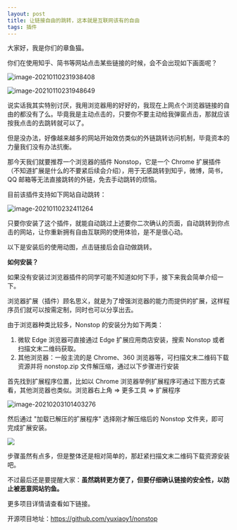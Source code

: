 ```yaml
---
layout: post
title: 让链接自由的跳转，这本就是互联网该有的自由
tags: 插件
---
```


大家好，我是你们的章鱼猫。

你们在使用知乎、简书等网站点击某些链接的时候，会不会出现如下画面呢？

![image-20210110231938408](https://7465-test-3c9b5e-books-1301492295.tcb.qcloud.la/images/compress_image-20210110231938408.png)

![image-20210110231948649](https://7465-test-3c9b5e-books-1301492295.tcb.qcloud.la/images/compress_image-20210110231948649.png)

说实话我其实特别讨厌，我用浏览器用的好好的，我现在上网点个浏览器链接的自由的都没有了么。毕竟我是主动点击的，只要你不要主动给我弹窗点击，那就应该按我点击的去跳转就可以了。

但是没办法，好像越来越多的网站开始效仿类似的外链跳转访问机制，毕竟资本的力量我们没有办法抗衡。

那今天我们就要推荐一个浏览器的插件 Nonstop，它是一个 Chrome 扩展插件（不知道扩展是什么的不要紧后续会介绍），用于无感跳转到知乎，微博，简书，QQ 邮箱等无法直接跳转的外链，免去手动跳转的烦恼。

目前该插件支持如下网站自动跳转：

![image-20210110232411264](https://7465-test-3c9b5e-books-1301492295.tcb.qcloud.la/images/compress_image-20210110232411264.png)

只要你安装了这个插件，就能自动跳过上述要你二次确认的页面，自动跳转到你点击的网站，让你重新拥有自由互联网的使用体验，是不是很心动。

以下是安装后的使用动图，点击链接后会自动做跳转。



**如何安装？**

如果没有安装过浏览器插件的同学可能不知道如何下手，接下来我会简单介绍一下。

浏览器扩展（插件）顾名思义，就是为了增强浏览器的能力而提供的扩展，这样程序员们就可以按需定制，同时也可以分享出去。

由于浏览器种类比较多，Nonstop 的安装分为如下两类：

1. 微软 Edge 浏览器可直接通过 Edge 扩展应用商店安装，搜索 Nonstop 或者扫描文末二维码获取。
2. 其他浏览器：一般主流的是 Chrome、360 浏览器等，可扫描文末二维码下载资源并将 nonstop.zip 文件解压缩，通过以下步骤进行安装

首先找到扩展程序位置，比如以 Chrome 浏览器举例扩展程序可通过下图方式查看，其他浏览器也类似。浏览器右上角 => 更多工具 => 扩展程序

![image-20210203101403276](https://7465-test-3c9b5e-books-1301492295.tcb.qcloud.la/images/compress_image-20210203101403276.png)



然后通过 "加载已解压的扩展程序" 选择刚才解压缩后的 Nonstop 文件夹，即可完成扩展安装。

![](https://7465-test-3c9b5e-books-1301492295.tcb.qcloud.la/images/compress_101910150-83427c00-3bf9-11eb-82be-0f8ddd42731b.png)

步骤虽然有点多，但是整体还是相对简单的，那赶紧扫描文末二维码下载资源安装吧。

不过最后还是要提醒大家：**虽然跳转更方便了，但要仔细确认链接的安全性，以防止被恶意网站钓鱼。**



更多项目详情请查看如下链接。

开源项目地址：https://github.com/yuxiaoy1/nonstop